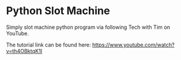 # Python Slot Machine
Simply slot machine python program via following Tech with Tim on YouTube. 

The tutorial link can be found here: https://www.youtube.com/watch?v=th4OBktqK1I
